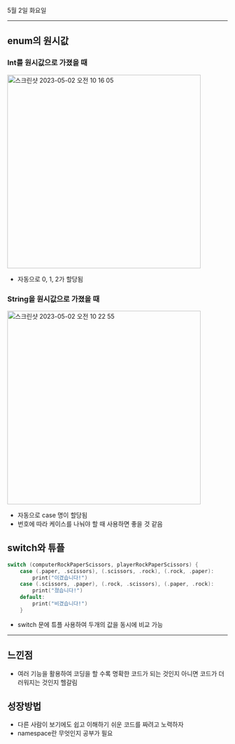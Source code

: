 5월 2일 화요일

---
## enum의 원시값
### Int를 원시값으로 가졌을 때
<img width="442" alt="스크린샷 2023-05-02 오전 10 16 05" src="https://user-images.githubusercontent.com/109963294/235559430-93f573b0-3e11-4f71-ac6d-1e5047fb8084.png">

- 자동으로 0, 1, 2가 할당됨

### String을 원시값으로 가졌을 때
<img width="442" alt="스크린샷 2023-05-02 오전 10 22 55" src="https://user-images.githubusercontent.com/109963294/235559572-5eed0f45-8b84-4d91-b570-3750653469c2.png">

- 자동으로 case 명이 할당됨
- 번호에 따라 케이스를 나눠야 할 때 사용하면 좋을 것 같음

## switch와 튜플
```swift
switch (computerRockPaperScissors, playerRockPaperScissors) {
    case (.paper, .scissors), (.scissors, .rock), (.rock, .paper):
        print("이겼습니다!")
    case (.scissors, .paper), (.rock, .scissors), (.paper, .rock):
        print("졌습니다!")
    default:
        print("비겼습니다!")
    }
```
- switch 문에 튜플 사용하여 두개의 값을 동시에 비교 가능

---
## 느낀점
- 여러 기능을 활용하여 코딩을 할 수록 명확한 코드가 되는 것인지 아니면 코드가 더러워지는 것인지 헬갈림

## 성장방법
- 다른 사람이 보기에도 쉽고 이해하기 쉬운 코드를 짜려고 노력하자
- namespace란 무엇인지 공부가 필요
